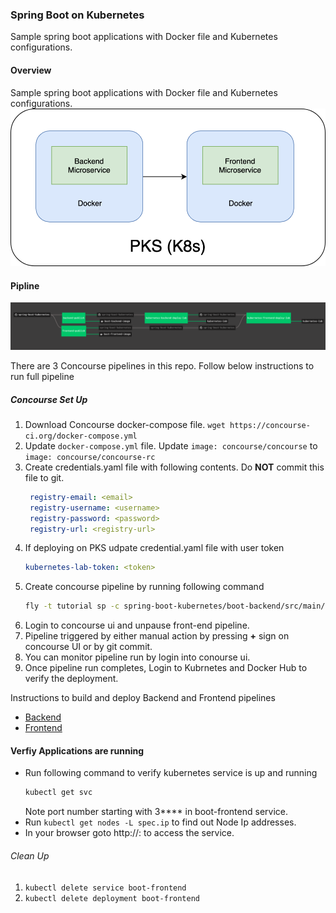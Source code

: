 ### Spring Boot on Kubernetes

Sample spring boot applications with Docker file and Kubernetes configurations. 

#### Overview

Sample spring boot applications with Docker file and Kubernetes configurations.
![Overview](images/boot-kubernetes-overview.png)

#### Pipline
![pipeline](images/boot-k8s-pipeline.png)

There are 3 Concourse pipelines in this repo. Follow below instructions to run full pipeline

##### Concourse Set Up

1. Download Concourse docker-compose file. `wget https://concourse-ci.org/docker-compose.yml`
2. Update `docker-compose.yml` file. Update `image: concourse/concourse` to `image: concourse/concourse-rc`
3. Create credentials.yaml file with following contents. Do **NOT** commit this file to git.
   ```yaml
    registry-email: <email>
    registry-username: <username>
    registry-password: <password>
    registry-url: <registry-url>
    ```
4. If deploying on PKS udpate credential.yaml file with user token
    ```yaml
    kubernetes-lab-token: <token>
    ```
5. Create concourse pipeline by running following command
   ```bash
   fly -t tutorial sp -c spring-boot-kubernetes/boot-backend/src/main/ci/pipeline.yaml -p boot-backend -l spring-boot-kubernetes/boot-backend/src/main/ci/credentials.yaml
   ```
6. Login to concourse ui and unpause front-end pipeline.
7. Pipeline triggered by either manual action by pressing **+** sign on concourse UI or by git commit.
8. You can monitor pipeline run by login into conourse ui. 
9. Once pipeline run completes, Login to Kubrnetes and Docker Hub to verify the deployment.

Instructions to build and deploy Backend and Frontend pipelines
- [Backend](boot-backend/Readme.md)
- [Frontend](boot-frontend/Readme.md)

#### Verfiy Applications are running  
- Run following command to verify kubernetes service is up and running
    ```bash
    kubectl get svc
    ``` 
    Note port number starting with 3**** in boot-frontend service.
- Run `kubectl get nodes -L spec.ip` to find out Node Ip addresses.
- In your browser goto http://<node-id>:<service-port> to access the service.

###### Clean Up
1. `kubectl delete service boot-frontend`
2. `kubectl delete deployment boot-frontend`
